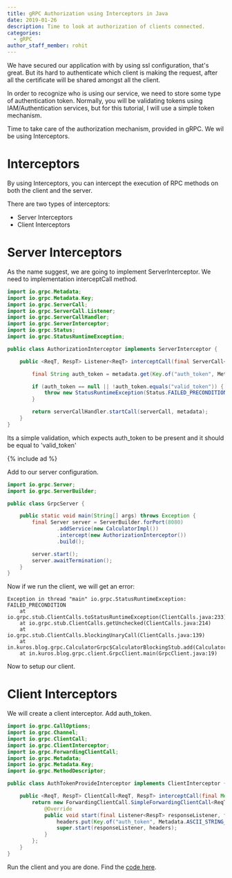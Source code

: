 ```yaml
---
title: gRPC Authorization using Interceptors in Java
date: 2019-01-26
description: Time to look at authorization of clients connected.
categories:
  - gRPC
author_staff_member: rohit
---
```


We have secured our application with by using ssl configuration, that's great. But its hard to authenticate which client is making the request, after all the certificate will be shared amongst all the client.

In order to recognize who is using our service, we need to store some type of authentication token. Normally, you will be validating tokens using IAM/Authentication services, but for this tutorial, I will use a simple token mechanism.

Time to take care of the authorization mechanism, provided in gRPC. We wil be using Interceptors.

# Interceptors

By using Interceptors, you can intercept the execution of RPC methods on both the client and the server. 

There are two types of interceptors:
- Server Interceptors
- Client Interceptors

# Server Interceptors

As the name suggest, we are going to implement ServerInterceptor. We need to implementation interceptCall method.

```java
import io.grpc.Metadata;
import io.grpc.Metadata.Key;
import io.grpc.ServerCall;
import io.grpc.ServerCall.Listener;
import io.grpc.ServerCallHandler;
import io.grpc.ServerInterceptor;
import io.grpc.Status;
import io.grpc.StatusRuntimeException;

public class AuthorizationInterceptor implements ServerInterceptor {

    public <ReqT, RespT> Listener<ReqT> interceptCall(final ServerCall<ReqT, RespT> serverCall, final Metadata metadata, final ServerCallHandler<ReqT, RespT> serverCallHandler) {

        final String auth_token = metadata.get(Key.of("auth_token", Metadata.ASCII_STRING_MARSHALLER));

        if (auth_token == null || !auth_token.equals("valid_token")) {
            throw new StatusRuntimeException(Status.FAILED_PRECONDITION);
        }

        return serverCallHandler.startCall(serverCall, metadata);
    }
}
```  
Its a simple validation, which expects auth_token to be present and it should be equal to 'valid_token'

{% include ad %}

Add to our server configuration. 

```java
import io.grpc.Server;
import io.grpc.ServerBuilder;

public class GrpcServer {

    public static void main(String[] args) throws Exception {
        final Server server = ServerBuilder.forPort(8080)
                .addService(new CalculatorImpl())
                .intercept(new AuthorizationInterceptor())
                .build();

        server.start();
        server.awaitTermination();
    }
}
```

Now if we run the client, we will get an error:

```text
Exception in thread "main" io.grpc.StatusRuntimeException: FAILED_PRECONDITION
	at io.grpc.stub.ClientCalls.toStatusRuntimeException(ClientCalls.java:233)
	at io.grpc.stub.ClientCalls.getUnchecked(ClientCalls.java:214)
	at io.grpc.stub.ClientCalls.blockingUnaryCall(ClientCalls.java:139)
	at in.kuros.blog.grpc.CalculatorGrpc$CalculatorBlockingStub.add(CalculatorGrpc.java:157)
	at in.kuros.blog.grpc.client.GrpcClient.main(GrpcClient.java:19)
```

Now to setup our client.

# Client Interceptors

We will create a client interceptor. Add auth_token.

```java
import io.grpc.CallOptions;
import io.grpc.Channel;
import io.grpc.ClientCall;
import io.grpc.ClientInterceptor;
import io.grpc.ForwardingClientCall;
import io.grpc.Metadata;
import io.grpc.Metadata.Key;
import io.grpc.MethodDescriptor;

public class AuthTokenProvideInterceptor implements ClientInterceptor {

    public <ReqT, RespT> ClientCall<ReqT, RespT> interceptCall(final MethodDescriptor<ReqT, RespT> methodDescriptor, final CallOptions callOptions, final Channel channel) {
        return new ForwardingClientCall.SimpleForwardingClientCall<ReqT, RespT>(channel.newCall(methodDescriptor, callOptions)) {
            @Override
            public void start(final Listener<RespT> responseListener, final Metadata headers) {
                headers.put(Key.of("auth_token", Metadata.ASCII_STRING_MARSHALLER), "valid_token");
                super.start(responseListener, headers);
            }
        };
    }
}
```

Run the client and you are done. Find the [code here](https://github.com/kuros/grpc/tree/master/grpc-interceptors).


